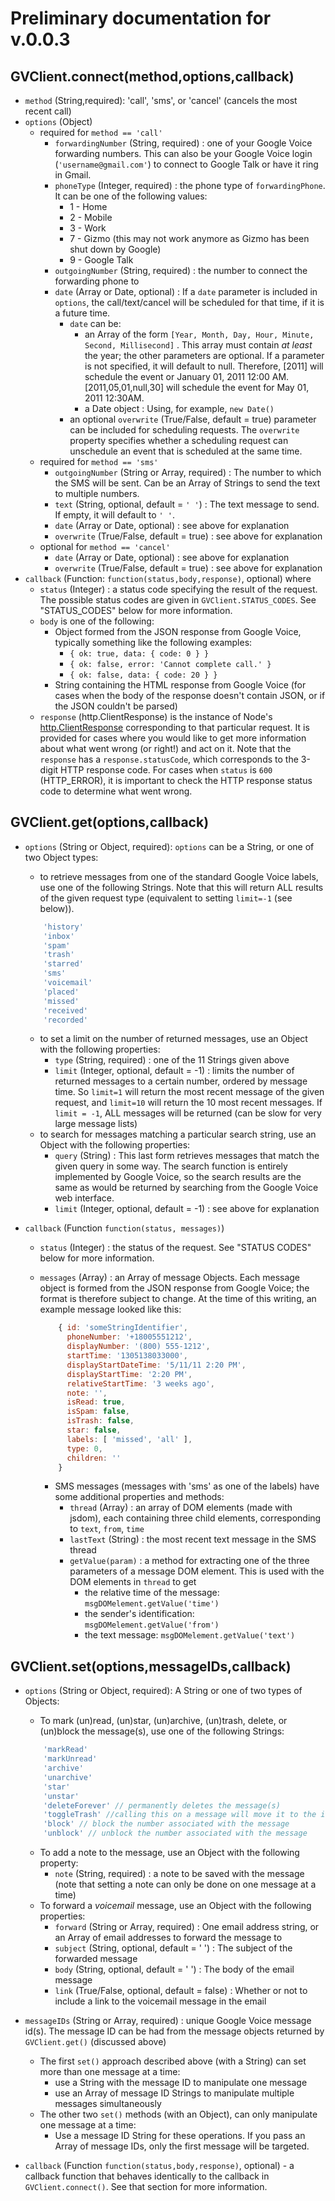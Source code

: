 # Preliminary documentation for v.0.0.3

## GVClient.connect(method,options,callback)
* `method` (String,required): 'call', 'sms', or 'cancel' (cancels the most recent call)
* `options` (Object)
	* required for `method == 'call'`
		* `forwardingNumber` (String, required) : one of your Google Voice forwarding numbers. This can also be your Google Voice login (`'username@gmail.com'`) to connect to Google Talk or have it ring in Gmail.
		* `phoneType` (Integer, required) : the phone type of `forwardingPhone`.  It can be one of the following values:
			* 1 - Home
			* 2 - Mobile
			* 3 - Work
			* 7 - Gizmo (this may not work anymore as Gizmo has been shut down by Google)
			* 9 - Google Talk
		* `outgoingNumber` (String, required) : the number to connect the forwarding phone to
		* `date` (Array or Date, optional) : If a `date` parameter is included in `options`, the call/text/cancel will be scheduled for that time, if it is a future time.
			* `date` can be: 
			 	* an Array of the form `[Year, Month, Day, Hour, Minute, Second, Millisecond]` . This array must contain *at least* the year; the other parameters are optional. If a parameter is not specified, it will default to null. Therefore, [2011] will schedule the event or January 01, 2011 12:00 AM. [2011,05,01,null,30] will schedule the event for May 01, 2011 12:30AM.
				* a Date object : Using, for example, `new Date()`
			* an optional `overwrite` (True/False, default = true) parameter can be included for scheduling requests. The `overwrite` property specifies whether a scheduling request can unschedule an event that is scheduled at the same time.
	* required for `method == 'sms'`
		* `outgoingNumber` (String or Array, required) : The number to which the SMS will be sent. Can be an Array of Strings to send the text to multiple numbers.
		* `text` (String, optional, default = `' '`) : The text message to send. If empty, it will default to `' '`.
		* `date` (Array or Date, optional) : see above for explanation
		* `overwrite` (True/False, default = true) : see above for explanation
	* optional for `method == 'cancel'`
		* `date` (Array or Date, optional) : see above for explanation
		* `overwrite` (True/False, default = true) : see above for explanation
* `callback` (Function: `function(status,body,response)`, optional) where
	* `status` (Integer) : a status code specifying the result of the request. The possible status codes are given in `GVClient.STATUS_CODES`. See "STATUS_CODES" below for more information. 
	* `body` is one of the following:
		* Object formed from the JSON response from Google Voice, typically something like the following examples: 
			* `{ ok: true, data: { code: 0 } }`
			* `{ ok: false, error: 'Cannot complete call.' }`
			* `{ ok: false, data: { code: 20 } }`
		* String containing the HTML response from Google Voice (for cases when the body of the response doesn't contain JSON, or if the JSON couldn't be parsed)
	* `response` (http.ClientResponse) is the instance of Node's [http.ClientResponse](http://nodejs.org/docs/v0.4.7/api/http.html#http.ClientResponse) corresponding to that particular request. It is provided for cases where you would like to get more information about what went wrong (or right!) and act on it. 
	   Note that the `response` has a `response.statusCode`, which corresponds to the 3-digit HTTP response code. For cases when `status` is `600` (HTTP_ERROR), it is important to check the HTTP response status code to determine what went wrong.

## GVClient.get(options,callback)
* `options` (String or Object, required): `options` can be a String, or one of two Object types:
	* to retrieve messages from one of the standard Google Voice labels, use one of the following Strings. Note that this will return ALL results of the given request type (equivalent to setting `limit=-1` (see below)).
	
	```javascript
		'history'
		'inbox'
		'spam'
		'trash'
		'starred'
		'sms'
		'voicemail'
		'placed'
		'missed'
		'received'
		'recorded'
	```

	* to set a limit on the number of returned messages, use an Object with the following properties:
		* `type` (String, required) : one of the 11 Strings given above
		* `limit` (Integer, optional, default = -1) : limits the number of returned messages to a certain number, ordered by message time. So `limit=1` will return the most recent message of the given request, and `limit=10` will return the 10 most recent messages. If `limit = -1`, ALL messages will be returned (can be slow for very large message lists)
	* to search for messages matching a particular search string, use an Object with the following properties:
		* `query` (String) : This last form retrieves messages that match the given query in some way. The search function is entirely implemented by Google Voice, so the search results are the same as would be returned by searching from the Google Voice web interface.
		* `limit` (Integer, optional, default = -1) : see above for explanation
* `callback` (Function `function(status, messages)`)
	* `status` (Integer) : the status of the request. See "STATUS CODES" below for more information.
	* `messages` (Array) : an Array of message Objects. Each message object is formed from the JSON response from Google Voice; the format is therefore subject to change. At the time of this writing, an example message looked like this:

		```javascript	
			{ id: 'someStringIdentifier',
			  phoneNumber: '+18005551212',
			  displayNumber: '(800) 555-1212',
			  startTime: '1305138033000',
			  displayStartDateTime: '5/11/11 2:20 PM',
			  displayStartTime: '2:20 PM',
			  relativeStartTime: '3 weeks ago',
			  note: '',
			  isRead: true,
			  isSpam: false,
			  isTrash: false,
			  star: false,
			  labels: [ 'missed', 'all' ],
			  type: 0,
			  children: '' 
			}
		```
			
		* SMS messages (messages with 'sms' as one of the labels) have some additional properties and methods:
			* `thread` (Array) : an array of DOM elements (made with jsdom), each containing three child elements, corresponding to `text`, `from`, `time`
			* `lastText` (String) : the most recent text message in the SMS thread
			* `getValue(param)` : a method for extracting one of the three parameters of a message DOM element. This is used with the DOM elements in `thread` to get 
				* the relative time of the message: `msgDOMelement.getValue('time')`
				* the sender's identification: 	`msgDOMelement.getValue('from')`
				* the text message: `msgDOMelement.getValue('text')`

## GVClient.set(options,messageIDs,callback)
* `options` (String or Object, required): A String or one of two types of Objects:
	* To mark (un)read, (un)star, (un)archive, (un)trash, delete, or (un)block the message(s), use one of the following Strings:
	
	```javascript
		'markRead' 
		'markUnread'
		'archive'
		'unarchive'
		'star'
		'unstar'
		'deleteForever' // permanently deletes the message(s)
		'toggleTrash' //calling this on a message will move it to the inbox if it is in the trash OR will move it to the trash if it is somewhere else
		'block' // block the number associated with the message
		'unblock' // unblock the number associated with the message
	```
	
	* To add a note to the message, use an Object with the following property:
		* `note` (String, required) : a note to be saved with the message (note that setting a note can only be done on one message at a time)
	* To forward a *voicemail* message, use an Object with the following properties:
		* `forward` (String or Array, required) : One email address string, or an Array of email addresses to forward the message to
		* `subject` (String, optional, default = ' ') : The subject of the forwarded message
		* `body` (String, optional, default = ' ') : The body of the email message
		* `link` (True/False, optional, default = false) : Whether or not to include a link to the voicemail message in the email
* `messageIDs` (String or Array, required) : unique Google Voice message id(s). The message ID can be had from the message objects returned by `GVClient.get()` (discussed above)
	* The first `set()` approach described above (with a String) can set more than one message at a time:
		* use a String with the message ID to manipulate one message
		* use an Array of message ID Strings to manipulate multiple messages simultaneously
	* The other two `set()` methods (with an Object), can only manipulate one message at a time:
		* Use a message ID String for these operations. If you pass an Array of message IDs, only the first message will be targeted.
* `callback` (Function `function(status,body,response)`, optional) - a callback function that behaves identically to the callback in `GVClient.connect()`. See that section for more information.

